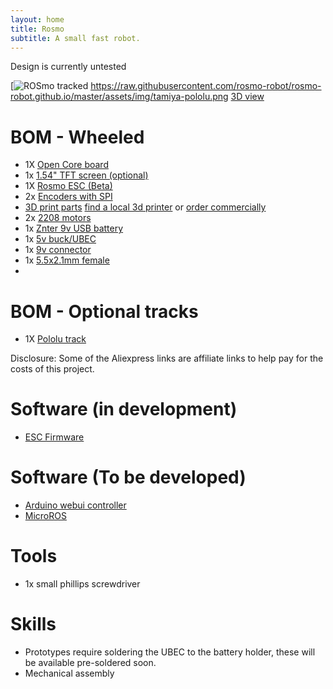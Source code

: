 ```yaml
---
layout: home
title: Rosmo
subtitle: A small fast robot.
---
```


Design is currently untested

 [![ROSmo tracked]()
https://raw.githubusercontent.com/rosmo-robot/rosmo-robot.github.io/master/assets/img/tamiya-pololu.png
[3D view](https://cad.onshape.com/documents/ea6ef6677c1df78f114b0778/w/a3cd5bc4f1ae1593f10c9810/e/a8cb0dfd19164c50d26c4a02?renderMode=0&uiState=6286d0997fc73d5d8bf3fc76)

# BOM - Wheeled

* 1X [Open Core board](https://github.com/rosmo-robot/Open-Core-M5stack#readme)
* 1x [1.54" TFT screen (optional)](https://www.aliexpress.com/item/32859772356.html)
* 1X [Rosmo ESC (Beta)](https://github.com/rosmo-robot/Rosmo_ESC#readme)
* 2x [Encoders with SPI](https://www.tindie.com/products/smallrobots/as5048a-encoder-board-for-robots-motor-control/) 
* [3D print parts](https://github.com/rosmo-robot/Rosmo_3D/tree/main/V2) [find a local 3d printer](https://www.prusaprinters.org/world) or [order commercially](https://craftcloud3d.com/offer/fe3619b0-f710-4639-9112-3a63e40b91a9?utm_campaign=shareable_cart)
* 2x [2208 motors](https://www.aliexpress.com/wholesale?catId=0&initiative_id=SB_20220504143525&SearchText=gb2208+motor&spm=a2g0o.productlist.1000002.0)
* 1x [Znter 9v USB battery](https://s.click.aliexpress.com/e/_ABWOhg)
* 1x [5v buck/UBEC](https://www.aliexpress.com/item/1005003787729284.html)
* 1x [9v connector](https://www.aliexpress.com/item/1005003207076823.html)
* 1x [5.5x2.1mm female](https://www.aliexpress.com/item/32825731156.html)
* 
# BOM - Optional tracks

* 1X [Pololu track](https://www.pololu.com/product/3034)

Disclosure: Some of the Aliexpress links are affiliate links to help pay for the costs of this project.

# Software (in development)

* [ESC Firmware](https://github.com/rosmo-robot/Rosmo_ESC_firmware)

# Software (To be developed)

* [Arduino webui controller](https://github.com/rosmo-robot/Arduino-webui-rover-tank)
* [MicroROS](https://github.com/rosmo-robot/Rosmo_ROS2_Diffdrive#readme)

# Tools
* 1x small phillips screwdriver

# Skills
* Prototypes require soldering the UBEC to the battery holder, these will be available pre-soldered soon.
* Mechanical assembly

